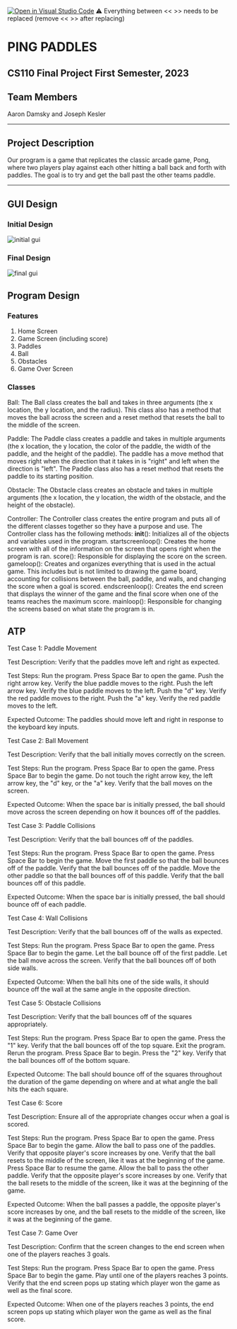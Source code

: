 [![Open in Visual Studio Code](https://classroom.github.com/assets/open-in-vscode-718a45dd9cf7e7f842a935f5ebbe5719a5e09af4491e668f4dbf3b35d5cca122.svg)](https://classroom.github.com/online_ide?assignment_repo_id=12803286&assignment_repo_type=AssignmentRepo)
:warning: Everything between << >> needs to be replaced (remove << >> after replacing)

# PING PADDLES
## CS110 Final Project  First Semester, 2023

## Team Members

Aaron Damsky and Joseph Kesler

***

## Project Description

Our program is a game that replicates the classic arcade game, Pong, where two players play against each other hitting a ball back and forth with paddles. The goal is to try and get the ball past the other teams paddle.

***    

## GUI Design

### Initial Design

![initial gui](assets/gui.jpg)

### Final Design

![final gui](assets/finalgui.jpg)

## Program Design

### Features

1. Home Screen
2. Game Screen (including score)
3. Paddles
4. Ball
5. Obstacles
6. Game Over Screen

### Classes

Ball:
The Ball class creates the ball and takes in three arguments (the x location, the y location, and the radius). This class also has a method that moves the ball across the screen and a reset method that resets the ball to the middle of the screen.

Paddle:
The Paddle class creates a paddle and takes in multiple arguments (the x location, the y location, the color of the paddle, the width of the paddle, and the height of the paddle). The paddle has a move method that moves right when the direction that it takes in is "right" and left when the direction is "left". The Paddle class also has a reset method that resets the paddle to its starting position.

Obstacle:
The Obstacle class creates an obstacle and takes in multiple arguments (the x location, the y location, the width of the obstacle, and the height of the obstacle).

Controller:
The Controller class creates the entire program and puts all of the different classes together so they have a purpose and use. The Controller class has the following methods:
__init__(): Initializes all of the objects and variables used in the program. 
startscreenloop(): Creates the home screen with all of the information on the screen that opens right when the program is ran.
score(): Responsible for displaying the score on the screen.
gameloop(): Creates and organizes everything that is used in the actual game. This includes but is not limited to drawing the game board, accounting for collisions between the ball, paddle, and walls, and changing the score when a goal is scored.
endscreenloop(): Creates the end screen that displays the winner of the game and the final score when one of the teams reaches the maximum score.
mainloop(): Responsible for changing the screens based on what state the program is in.

## ATP

Test Case 1: Paddle Movement

Test Description: Verify that the paddles move left and right as expected.

Test Steps:
Run the program.
Press Space Bar to open the game.
Push the right arrow key.
Verify the blue paddle moves to the right.
Push the left arrow key.
Verify the blue paddle moves to the left.
Push the "d" key.
Verify the red paddle moves to the right.
Push the "a" key.
Verify the red paddle moves to the left.

Expected Outcome: The paddles should move left and right in response to the keyboard key inputs.


Test Case 2: Ball Movement

Test Description: Verify that the ball initially moves correctly on the screen.

Test Steps:
Run the program.
Press Space Bar to open the game.
Press Space Bar to begin the game.
Do not touch the right arrow key, the left arrow key, the "d" key, or the "a" key.
Verify that the ball moves on the screen.

Expected Outcome: When the space bar is initially pressed, the ball should move across the screen depending on how it bounces off of the paddles. 


Test Case 3: Paddle Collisions

Test Description: Verify that the ball bounces off of the paddles.

Test Steps:
Run the program.
Press Space Bar to open the game.
Press Space Bar to begin the game.
Move the first paddle so that the ball bounces off of the paddle.
Verify that the ball bounces off of the paddle.
Move the other paddle so that the ball bounces off of this paddle.
Verify that the ball bounces off of this paddle. 

Expected Outcome: When the space bar is initially pressed, the ball should bounce off of each paddle.


Test Case 4: Wall Collisions

Test Description: Verify that the ball bounces off of the walls as expected. 

Test Steps:
Run the program.
Press Space Bar to open the game.
Press Space Bar to begin the game.
Let the ball bounce off of the first paddle.
Let the ball move across the screen.
Verify that the ball bounces off of both side walls.

Expected Outcome: When the ball hits one of the side walls, it should bounce off the wall at the same angle in the opposite direction.


Test Case 5: Obstacle Collisions

Test Description: Verify that the ball bounces off of the squares appropriately.

Test Steps:
Run the program.
Press Space Bar to open the game.
Press the "1" key.
Verify that the ball bounces off of the top square.
Exit the program.
Rerun the program.
Press Space Bar to begin.
Press the "2" key.
Verify that the ball bounces off of the bottom square.

Expected Outcome: The ball should bounce off of the squares throughout the duration of the game depending on where and at what angle the ball hits the each square.


Test Case 6: Score

Test Description: Ensure all of the appropriate changes occur when a goal is scored.

Test Steps:
Run the program.
Press Space Bar to open the game.
Press Space Bar to begin the game.
Allow the ball to pass one of the paddles.
Verify that opposite player's score increases by one.
Verify that the ball resets to the middle of the screen, like it was at the beginning of the game.
Press Space Bar to resume the game.
Allow the ball to pass the other paddle.
Verify that the opposite player's score increases by one.
Verify that the ball resets to the middle of the screen, like it was at the beginning of the game.

Expected Outcome: When the ball passes a paddle, the opposite player's score increases by one, and the ball resets to the middle of the screen, like it was at the beginning of the game.


Test Case 7: Game Over

Test Description: Confirm that the screen changes to the end screen when one of the players reaches 3 goals.

Test Steps:
Run the program.
Press Space Bar to open the game.
Press Space Bar to begin the game.
Play until one of the players reaches 3 points.
Verify that the end screen pops up stating which player won the game as well as the final score.

Expected Outcome: When one of the players reaches 3 points, the end screen pops up stating which player won the game as well as the final score.
